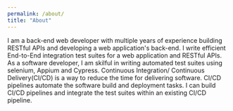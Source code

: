 ```yaml
---
permalink: /about/
title: "About"
---
```


I am a back-end web developer with multiple years of experience building RESTful APIs and developing a web application's back-end. I write efficient End-to-End integration test suites for a web application and RESTful APIs. As a software developer, I am skilful in writing automated test suites using selenium, Appium and Cypress. Continuous Integration/ Continuous Delivery(CI/CD) is a way to reduce the time for delivering software. CI/CD pipelines automate the software build and deployment tasks. I can build CI/CD pipelines and integrate the test suites within an existing CI/CD pipeline. 